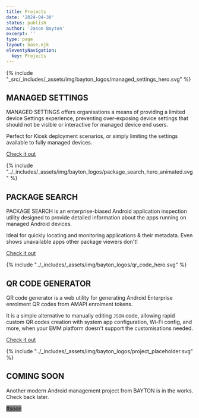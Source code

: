 ```yaml
---
title: Projects
date: '2024-04-30'
status: publish
author: 'Jason Bayton'
excerpt: ''
type: page
layout: base.njk
eleventyNavigation:
  key: Projects
---
```


<div class="projects-overview">

<div class="project-image">

{% include "_src/_includes/_assets/img/bayton_logos/managed_settings_hero.svg" %}

</div>
<div class="project-description">

## MANAGED SETTINGS

MANAGED SETTINGS offers organisations a means of providing a limited device Settings experience, preventing over-exposing device settings that should not be visible or interactive for managed device end users.

Perfect for Kiosk deployment scenarios, or simply limiting the settings available to fully managed devices. 

<a class="button" href="managed-settings">Check it out</a>

</div>

<!--  -->

<div class="project-image">

{% include "../_includes/_assets/img/bayton_logos/package_search_hero_animated.svg" %}

</div>
<div class="project-description">

## PACKAGE SEARCH

PACKAGE SEARCH is an enterprise-biased Android application inspection utility designed to provide detailed information about the apps running on managed Android devices.

Ideal for quickly locating and monitoring applications & their metadata. Even shows unavailable apps other package viewers don't!

<a class="button" href="package-search">Check it out</a>

</div>

<!--  -->

<div class="project-image">

{% include "../_includes/_assets/img/bayton_logos/qr_code_hero.svg" %}

</div>
<div class="project-description">

## QR CODE GENERATOR

QR code generator is a web utility for generating Android Enterprise enrolment QR codes from AMAPI enrolment tokens.

It is a simple alternative to manually editing `JSON` code, allowing rapid custom QR codes creation with system app configuration, Wi-Fi config, and more, when your EMM platform doesn't support the customisations needed.

<a class="button" href="/qr-generator">Check it out</a>

</div>

<!--  -->

<div class="project-image">

{% include "../_includes/_assets/img/bayton_logos/project_placeholder.svg" %}

</div>
<div class="project-description">

## COMING SOON

Another modern Android management project from BAYTON is in the works. Check back later. 

<a class="button" style="background-color:grey; border-color:grey;" href="#">#soon</a>

</div>

</div>